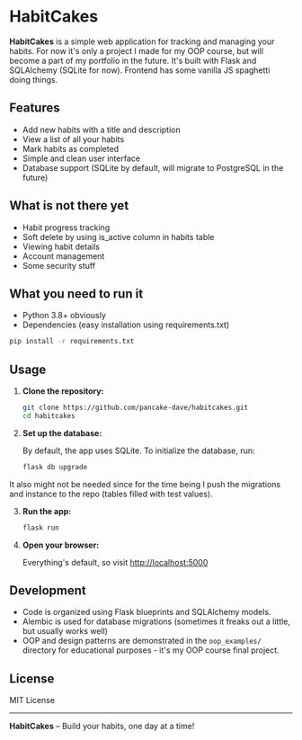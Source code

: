 # HabitCakes

**HabitCakes** is a simple web application for tracking and managing your habits. For now it's only a project I made for my OOP course, but will become a part of my portfolio in the future.
It's built with Flask and SQLAlchemy (SQLite for now). Frontend has some vanilla JS spaghetti doing things. 

## Features

- Add new habits with a title and description
- View a list of all your habits
- Mark habits as completed
- Simple and clean user interface
- Database support (SQLite by default, will migrate to PostgreSQL in the future)

## What is not there yet

- Habit progress tracking
- Soft delete by using is_active column in habits table
- Viewing habit details
- Account management
- Some security stuff


## What you need to run it

- Python 3.8+ obviously
- Dependencies (easy installation using requirements.txt)


```bash
pip install -r requirements.txt
```

## Usage

1. **Clone the repository:**

   ```bash
   git clone https://github.com/pancake-dave/habitcakes.git
   cd habitcakes
   ```

2. **Set up the database:**

   By default, the app uses SQLite. To initialize the database, run:

   ```bash
   flask db upgrade
   ```
It also might not be needed since for the time being I push the migrations and instance to the repo (tables filled with test values).

3. **Run the app:**

   ```bash
   flask run
   ```

4. **Open your browser:**

   Everything's default, so visit [http://localhost:5000](http://localhost:5000)

## Development

- Code is organized using Flask blueprints and SQLAlchemy models.
- Alembic is used for database migrations (sometimes it freaks out a little, but usually works well)
- OOP and design patterns are demonstrated in the `oop_examples/` directory for educational purposes - it's my OOP course final project.


## License

MIT License

---

**HabitCakes** – Build your habits, one day at a time!